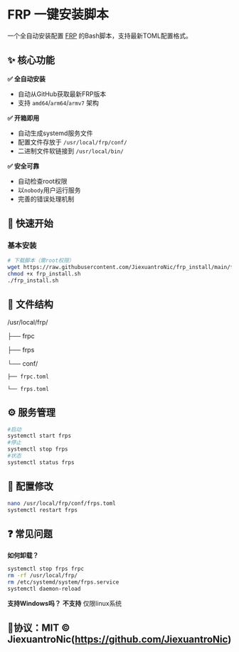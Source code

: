 # FRP 一键安装脚本

一个全自动安装配置 [FRP](https://github.com/fatedier/frp) 的Bash脚本，支持最新TOML配置格式。

## ✨ 核心功能

**✅ 全自动安装**  
- 自动从GitHub获取最新FRP版本  
- 支持 `amd64`/`arm64`/`armv7` 架构  

**✅ 开箱即用**  
- 自动生成systemd服务文件  
- 配置文件存放于 `/usr/local/frp/conf/`  
- 二进制文件软链接到 `/usr/local/bin/`  

**✅ 安全可靠**  
- 自动检查root权限  
- 以`nobody`用户运行服务  
- 完善的错误处理机制  

## 🚀 快速开始

### 基本安装
```bash
# 下载脚本（需root权限）
wget https://raw.githubusercontent.com/JiexuantroNic/frp_install/main/frp_install.sh
chmod +x frp_install.sh
./frp_install.sh
```

## 📂 文件结构
/usr/local/frp/

├── frpc

├── frps

└── conf/

    ├── frpc.toml
    
    └── frps.toml

## ⚙️ 服务管理
```bash
#启动
systemctl start frps
#停止
systemctl stop frps
#状态
systemctl status frps
```
## 🔧 配置修改
```bash
nano /usr/local/frp/conf/frps.toml
systemctl restart frps
```

## ❓ 常见问题
**如何卸载？**
```bash
systemctl stop frps frpc
rm -rf /usr/local/frp/
rm /etc/systemd/system/frps.service
systemctl daemon-reload
```
**支持Windows吗？**
**不支持** 仅限linux系统

## 📜 ​​协议​​：MIT © JiexuantroNic(https://github.com/JiexuantroNic)
